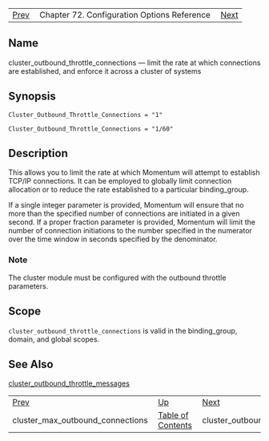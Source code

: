 |     |     |     |
| --- | --- | --- |
| [Prev](conf.ref.cluster_max_outbound_connections)  | Chapter 72. Configuration Options Reference |  [Next](conf.ref.cluster_outbound_throttle_messages) |

<a name="conf.ref.cluster_outbound_throttle_connections"></a>
## Name

cluster_outbound_throttle_connections — limit the rate at which connections are established, and enforce it across a cluster of systems

## Synopsis

`Cluster_Outbound_Throttle_Connections = "1"`

`Cluster_Outbound_Throttle_Connections = "1/60"`

<a name="idp23943584"></a>
## Description

This allows you to limit the rate at which Momentum will attempt to establish TCP/IP connections. It can be employed to globally limit connection allocation or to reduce the rate established to a particular binding_group.

If a single integer parameter is provided, Momentum will ensure that no more than the specified number of connections are initiated in a given second. If a proper fraction parameter is provided, Momentum will limit the number of connection initiations to the number specified in the numerator over the time window in seconds specified by the denominator.

### Note

The cluster module must be configured with the outbound throttle parameters.

<a name="idp23947808"></a>
## Scope

`cluster_outbound_throttle_connections` is valid in the binding_group, domain, and global scopes.

<a name="idp23950112"></a>
## See Also

[cluster_outbound_throttle_messages](conf.ref.cluster_outbound_throttle_messages "cluster_outbound_throttle_messages")

|     |     |     |
| --- | --- | --- |
| [Prev](conf.ref.cluster_max_outbound_connections)  | [Up](config.options.ref) |  [Next](conf.ref.cluster_outbound_throttle_messages) |
| cluster_max_outbound_connections  | [Table of Contents](index) |  cluster_outbound_throttle_messages |

